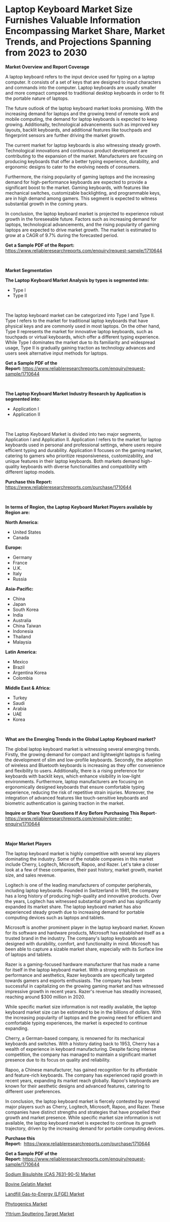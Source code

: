 <p><h1>Laptop Keyboard Market Size Furnishes Valuable Information Encompassing Market Share, Market Trends, and Projections Spanning from 2023 to 2030</h1></p><p><strong>Market Overview and Report Coverage</strong></p>
<p><p>A laptop keyboard refers to the input device used for typing on a laptop computer. It consists of a set of keys that are designed to input characters and commands into the computer. Laptop keyboards are usually smaller and more compact compared to traditional desktop keyboards in order to fit the portable nature of laptops.</p><p>The future outlook of the laptop keyboard market looks promising. With the increasing demand for laptops and the growing trend of remote work and mobile computing, the demand for laptop keyboards is expected to keep growing. Additionally, technological advancements such as improved key layouts, backlit keyboards, and additional features like touchpads and fingerprint sensors are further driving the market growth.</p><p>The current market for laptop keyboards is also witnessing steady growth. Technological innovations and continuous product development are contributing to the expansion of the market. Manufacturers are focusing on producing keyboards that offer a better typing experience, durability, and ergonomic designs to cater to the evolving needs of consumers.</p><p>Furthermore, the rising popularity of gaming laptops and the increasing demand for high-performance keyboards are expected to provide a significant boost to the market. Gaming keyboards, with features like mechanical switches, customizable backlighting, and programmable keys, are in high demand among gamers. This segment is expected to witness substantial growth in the coming years.</p><p>In conclusion, the laptop keyboard market is projected to experience robust growth in the foreseeable future. Factors such as increasing demand for laptops, technological advancements, and the rising popularity of gaming laptops are expected to drive market growth. The market is estimated to grow at a CAGR of 9.7% during the forecasted period.</p></p>
<p><strong>Get a Sample PDF of the Report:</strong> <a href="https://www.reliableresearchreports.com/enquiry/request-sample/1710644">https://www.reliableresearchreports.com/enquiry/request-sample/1710644</a></p>
<p>&nbsp;</p>
<p><strong>Market Segmentation</strong></p>
<p><strong>The Laptop Keyboard Market Analysis by types is segmented into:</strong></p>
<p><ul><li>Type I</li><li>Type II</li></ul></p>
<p>&nbsp;</p>
<p><p>The laptop keyboard market can be categorized into Type I and Type II. Type I refers to the market for traditional laptop keyboards that have physical keys and are commonly used in most laptops. On the other hand, Type II represents the market for innovative laptop keyboards, such as touchpads or virtual keyboards, which offer a different typing experience. While Type I dominates the market due to its familiarity and widespread usage, Type II is gradually gaining traction as technology advances and users seek alternative input methods for laptops.</p></p>
<p><strong>Get a Sample PDF of the Report:</strong>&nbsp;<a href="https://www.reliableresearchreports.com/enquiry/request-sample/1710644">https://www.reliableresearchreports.com/enquiry/request-sample/1710644</a></p>
<p>&nbsp;</p>
<p><strong>The Laptop Keyboard Market Industry Research by Application is segmented into:</strong></p>
<p><ul><li>Application I</li><li>Application II</li></ul></p>
<p>&nbsp;</p>
<p><p>The Laptop Keyboard Market is divided into two major segments, Application I and Application II. Application I refers to the market for laptop keyboards used in personal and professional settings, where users require efficient typing and durability. Application II focuses on the gaming market, catering to gamers who prioritize responsiveness, customizability, and unique features in their laptop keyboards. Both markets demand high-quality keyboards with diverse functionalities and compatibility with different laptop models.</p></p>
<p><strong>Purchase this Report:</strong>&nbsp; <a href="https://www.reliableresearchreports.com/purchase/1710644">https://www.reliableresearchreports.com/purchase/1710644</a></p>
<p>&nbsp;</p>
<p><strong>In terms of Region, the Laptop Keyboard Market Players available by Region are:</strong></p>
<p>
    <p> <strong> North America: </strong>
        <ul>
            <li>United States</li>
            <li>Canada</li>
        </ul>
        </p> 
    <p> <strong> Europe: </strong>
        <ul>
            <li>Germany</li>
            <li>France</li>
            <li>U.K.</li>
            <li>Italy</li>
            <li>Russia</li>
        </ul>
        </p> 
    <p> <strong> Asia-Pacific: </strong>
        <ul>
            <li>China</li>
            <li>Japan</li>
            <li>South Korea</li>
            <li>India</li>
            <li>Australia</li>
            <li>China Taiwan</li>
            <li>Indonesia</li>
            <li>Thailand</li>
            <li>Malaysia</li>
        </ul>
        </p> 
    <p> <strong> Latin America: </strong>
        <ul>
            <li>Mexico</li>
            <li>Brazil</li>
            <li>Argentina Korea</li>
            <li>Colombia</li>
        </ul>
        </p> 
    <p> <strong> Middle East & Africa: </strong>
        <ul>
            <li>Turkey</li>
            <li>Saudi</li>
            <li>Arabia</li>
            <li>UAE</li>
            <li>Korea</li>
        </ul>
    </p>
    </p>
<p>&nbsp;</p>
<p><strong>What are the Emerging Trends in the Global Laptop Keyboard market?</strong></p>
<p><p>The global laptop keyboard market is witnessing several emerging trends. Firstly, the growing demand for compact and lightweight laptops is fueling the development of slim and low-profile keyboards. Secondly, the adoption of wireless and Bluetooth keyboards is increasing as they offer convenience and flexibility to users. Additionally, there is a rising preference for keyboards with backlit keys, which enhance visibility in low-light environments. Furthermore, laptop manufacturers are focusing on ergonomically designed keyboards that ensure comfortable typing experience, reducing the risk of repetitive strain injuries. Moreover, the integration of advanced features like touch-sensitive keyboards and biometric authentication is gaining traction in the market.</p></p>
<p><strong>Inquire or Share Your Questions If Any Before Purchasing This Report</strong>- <a href="https://www.reliableresearchreports.com/enquiry/pre-order-enquiry/1710644">https://www.reliableresearchreports.com/enquiry/pre-order-enquiry/1710644</a></p>
<p>&nbsp;</p>
<p><strong>Major Market Players</strong></p>
<p><p>The laptop keyboard market is highly competitive with several key players dominating the industry. Some of the notable companies in this market include Cherry, Logitech, Microsoft, Rapoo, and Razer. Let's take a closer look at a few of these companies, their past history, market growth, market size, and sales revenue.</p><p>Logitech is one of the leading manufacturers of computer peripherals, including laptop keyboards. Founded in Switzerland in 1981, the company has a long history of producing high-quality and innovative products. Over the years, Logitech has witnessed substantial growth and has significantly expanded its market share. The laptop keyboard market has also experienced steady growth due to increasing demand for portable computing devices such as laptops and tablets.</p><p>Microsoft is another prominent player in the laptop keyboard market. Known for its software and hardware products, Microsoft has established itself as a trusted brand in the industry. The company's laptop keyboards are designed with durability, comfort, and functionality in mind. Microsoft has been able to capture a sizable market share, especially with its Surface line of laptops and tablets.</p><p>Razer is a gaming-focused hardware manufacturer that has made a name for itself in the laptop keyboard market. With a strong emphasis on performance and aesthetics, Razer keyboards are specifically targeted towards gamers and esports enthusiasts. The company has been successful in capitalizing on the growing gaming market and has witnessed impressive growth in recent years. Razer's revenue has steadily increased, reaching around $300 million in 2020.</p><p>While specific market size information is not readily available, the laptop keyboard market size can be estimated to be in the billions of dollars. With the increasing popularity of laptops and the growing need for efficient and comfortable typing experiences, the market is expected to continue expanding.</p><p>Cherry, a German-based company, is renowned for its mechanical keyboards and switches. With a history dating back to 1953, Cherry has a wealth of experience in keyboard manufacturing. Despite facing intense competition, the company has managed to maintain a significant market presence due to its focus on quality and reliability.</p><p>Rapoo, a Chinese manufacturer, has gained recognition for its affordable and feature-rich keyboards. The company has experienced rapid growth in recent years, expanding its market reach globally. Rapoo's keyboards are known for their aesthetic designs and advanced features, catering to different user preferences.</p><p>In conclusion, the laptop keyboard market is fiercely contested by several major players such as Cherry, Logitech, Microsoft, Rapoo, and Razer. These companies have distinct strengths and strategies that have propelled their growth and market presence. While specific market size information is not available, the laptop keyboard market is expected to continue its growth trajectory, driven by the increasing demand for portable computing devices.</p></p>
<p><strong>Purchase this Report:</strong>&nbsp;&nbsp;<a href="https://www.reliableresearchreports.com/purchase/1710644">https://www.reliableresearchreports.com/purchase/1710644</a></p>
<p></p>
<p><strong>Get a Sample PDF of the Report:</strong>&nbsp;<a href="https://www.reliableresearchreports.com/enquiry/request-sample/1710644">https://www.reliableresearchreports.com/enquiry/request-sample/1710644</a></p>
<p><p><a href="https://medium.com/@juliecastro06/sodium-bisulphite-cas-7631-90-5-market-competitive-analysis-market-trends-and-forecast-to-2030-e5d28c49c298">Sodium Bisulphite (CAS 7631-90-5) Market</a></p><p><a href="https://www.linkedin.com/pulse/decoding-bovine-gelatin-market-deep-dive-latest-trends-segmentation-mdzge/">Bovine Gelatin Market</a></p><p><a href="https://medium.com/@marieriley2012/landfill-gas-to-energy-lfge-market-size-cagr-trends-2024-2030-426fa41bfb02">Landfill Gas-to-Energy (LFGE) Market</a></p><p><a href="https://www.linkedin.com/pulse/phytogenics-market-size-2023-2030-global-industrial-analysis-1kiaf/">Phytogenics Market</a></p><p><a href="https://www.linkedin.com/pulse/yttrium-sputtering-target-market-size-share-amp-trends-kwqye/">Yttrium Sputtering Target Market</a></p></p>